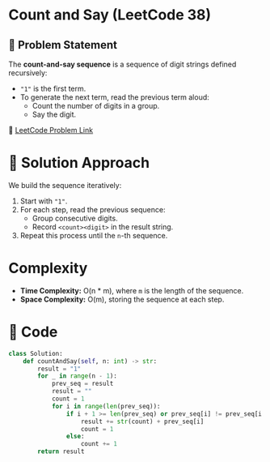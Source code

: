 # Count and Say (LeetCode 38)

## 📌 Problem Statement
The **count-and-say sequence** is a sequence of digit strings defined recursively:

- `"1"` is the first term.
- To generate the next term, read the previous term aloud:
  - Count the number of digits in a group.
  - Say the digit.

🔗 [LeetCode Problem Link](https://leetcode.com/problems/count-and-say/)

# 🚀 Solution Approach
We build the sequence iteratively:
1. Start with `"1"`.
2. For each step, read the previous sequence:
   - Group consecutive digits.
   - Record `<count><digit>` in the result string.
3. Repeat this process until the `n`-th sequence.

# Complexity
- **Time Complexity:** O(n * m), where `m` is the length of the sequence.  
- **Space Complexity:** O(m), storing the sequence at each step.  

# 📝 Code
```python
class Solution:
    def countAndSay(self, n: int) -> str:
        result = "1"
        for _ in range(n - 1):
            prev_seq = result
            result = ""
            count = 1
            for i in range(len(prev_seq)):
                if i + 1 >= len(prev_seq) or prev_seq[i] != prev_seq[i + 1]:
                    result += str(count) + prev_seq[i]
                    count = 1
                else:
                    count += 1
        return result
